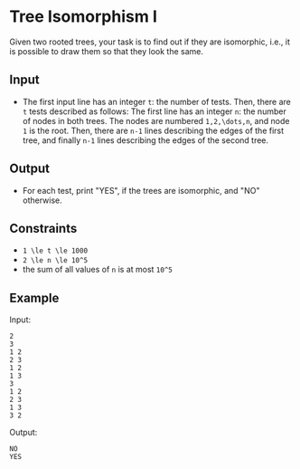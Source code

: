 # Tree Isomorphism I 

Given two rooted trees, your task is to find out if they are isomorphic, i.e., it is possible to draw them so that they look the same.
## Input
- The first input line has an integer ```t```: the number of tests. Then, there are ```t``` tests described as follows:
The first line has an integer ```n```: the number of nodes in both trees. The nodes are numbered ```1,2,\dots,n```, and node ```1``` is the root.
Then, there are ```n-1``` lines describing the edges of the first tree, and finally ```n-1``` lines describing the edges of the second tree.
## Output
- For each test, print "YES", if the trees are isomorphic, and "NO" otherwise.
## Constraints

- ```1 \le t \le 1000```
- ```2 \le n \le 10^5```
- the sum of all values of ```n``` is at most ```10^5```

## Example
Input:
```
2
3
1 2
2 3
1 2
1 3
3
1 2
2 3
1 3
3 2
```

Output:
```
NO
YES
```
